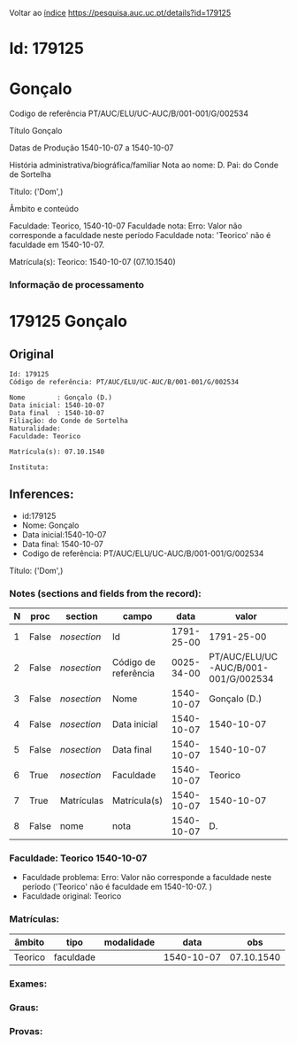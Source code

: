 
Voltar ao [índice](00%20Lista.md)
https://pesquisa.auc.uc.pt/details?id=179125

# Id: 179125
# Gonçalo

Codigo de referência
PT/AUC/ELU/UC-AUC/B/001-001/G/002534

Título
Gonçalo

Datas de Produção
1540-10-07 a 1540-10-07

História administrativa/biográfica/familiar
Nota ao nome: D.
Pai: do Conde de Sortelha

Título: ('Dom',)

Âmbito e conteúdo

Faculdade: Teorico, 1540-10-07 
Faculdade nota: Erro: Valor não corresponde a faculdade neste período
Faculdade nota: 'Teorico' não é faculdade em 1540-10-07.  

Matrícula(s):
Teorico: 1540-10-07 (07.10.1540)


### Informação de processamento
# 179125 Gonçalo

## Original
```
Id: 179125
Código de referência: PT/AUC/ELU/UC-AUC/B/001-001/G/002534

Nome        : Gonçalo (D.)
Data inicial: 1540-10-07
Data final  : 1540-10-07
Filiação: do Conde de Sortelha
Naturalidade: 
Faculdade: Teorico

Matrícula(s): 07.10.1540

Instituta:

```
## Inferences:
* id:179125
* Nome: Gonçalo
* Data inicial:1540-10-07
* Data final: 1540-10-07
* Codigo de referência: PT/AUC/ELU/UC-AUC/B/001-001/G/002534

Título: ('Dom',)
### Notes (sections and fields from the record):
|N  |proc   |section      |campo                 |data        |valor                                 |obs           |
|---|-------|-------------|----------------------|------------|--------------------------------------|--------------|
|1  |False  |*nosection*  |Id                    |1791-25-00  |1791-25-00                            |179125        |
|2  |False  |*nosection*  |Código de referência  |0025-34-00  |PT/AUC/ELU/UC-AUC/B/001-001/G/002534  |              |
|3  |False  |*nosection*  |Nome                  |1540-10-07  |Gonçalo (D.)                          |              |
|4  |False  |*nosection*  |Data inicial          |1540-10-07  |1540-10-07                            |1540-10-07    |
|5  |False  |*nosection*  |Data final            |1540-10-07  |1540-10-07                            |1540-10-07    |
|6  |True   |*nosection*  |Faculdade             |1540-10-07  |Teorico                               |              |
|7  |True   |Matrículas   |Matrícula(s)          |1540-10-07  |1540-10-07                            |07.10.1540    |
|8  |False  |nome         |nota                  |1540-10-07  |D.                                    |Gonçalo (D.)  |
### Faculdade: Teorico 1540-10-07 
* Faculdade problema: Erro: Valor não corresponde a faculdade neste período ('Teorico' não é faculdade em 1540-10-07.  )
* Faculdade original: Teorico

### Matrículas:
|âmbito   |tipo       |modalidade|data        |obs         |
|---------|-----------|----------|------------|------------|
|Teorico  |faculdade  |          |1540-10-07  |07.10.1540  |

### Exames:

### Graus:

### Provas:


